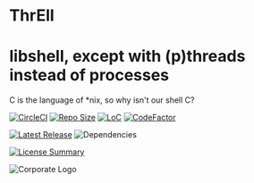 # ThrEll
libshell, except with (p)threads instead of processes
==========

C is the language of *nix,
so why isn't our shell C?

[![CircleCI](https://img.shields.io/circleci/build/github/InnovAnon-Inc/ThrEll?color=%23FF1100&logo=InnovAnon%2C%20Inc.&logoColor=%23FF1133&style=plastic)](https://circleci.com/gh/InnovAnon-Inc/ThrEll)
[![Repo Size](https://img.shields.io/github/repo-size/InnovAnon-Inc/ThrEll?color=%23FF1100&logo=InnovAnon%2C%20Inc.&logoColor=%23FF1133&style=plastic)](https://github.com/InnovAnon-Inc/ThrEll)
[![LoC](https://tokei.rs/b1/github/InnovAnon-Inc/ThrEll?category=code)](https://github.com/InnovAnon-Inc/ThrEll)
[![CodeFactor](https://www.codefactor.io/repository/github/InnovAnon-Inc/ThrEll/badge)](https://www.codefactor.io/repository/github/InnovAnon-Inc/ThrEll)

[![Latest Release](https://img.shields.io/github/commits-since/InnovAnon-Inc/ThrEll/latest?color=%23FF1100&include_prereleases&logo=InnovAnon%2C%20Inc.&logoColor=%23FF1133&style=plastic)](https://github.com/InnovAnon-Inc/ThrEll/releases/latest)
![Dependencies](https://img.shields.io/librariesio/github/InnovAnon-Inc/ThrEll?color=%23FF1100&style=plastic)

[![License Summary](https://img.shields.io/github/license/InnovAnon-Inc/ThrEll?color=%23FF1100&label=Free%20Code%20for%20a%20Free%20World%21&logo=InnovAnon%2C%20Inc.&logoColor=%23FF1133&style=plastic)](https://tldrlegal.com/license/unlicense#summary)

![Corporate Logo](https://i.imgur.com/UD8y4Is.gif)

